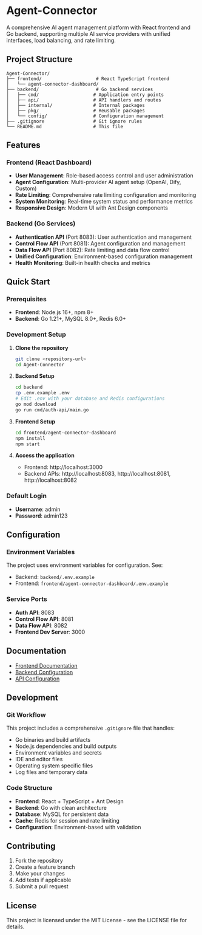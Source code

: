 # Agent-Connector

A comprehensive AI agent management platform with React frontend and Go backend, supporting multiple AI service providers with unified interfaces, load balancing, and rate limiting.

## Project Structure

```
Agent-Connector/
├── frontend/                    # React TypeScript frontend
│   └── agent-connector-dashboard/
├── backend/                     # Go backend services
│   ├── cmd/                    # Application entry points
│   ├── api/                    # API handlers and routes
│   ├── internal/               # Internal packages
│   ├── pkg/                    # Reusable packages
│   └── config/                 # Configuration management
├── .gitignore                  # Git ignore rules
└── README.md                   # This file
```

## Features

### Frontend (React Dashboard)
- **User Management**: Role-based access control and user administration
- **Agent Configuration**: Multi-provider AI agent setup (OpenAI, Dify, Custom)
- **Rate Limiting**: Comprehensive rate limiting configuration and monitoring
- **System Monitoring**: Real-time system status and performance metrics
- **Responsive Design**: Modern UI with Ant Design components

### Backend (Go Services)
- **Authentication API** (Port 8083): User authentication and management
- **Control Flow API** (Port 8081): Agent configuration and management
- **Data Flow API** (Port 8082): Rate limiting and data flow control
- **Unified Configuration**: Environment-based configuration management
- **Health Monitoring**: Built-in health checks and metrics

## Quick Start

### Prerequisites
- **Frontend**: Node.js 16+, npm 8+
- **Backend**: Go 1.21+, MySQL 8.0+, Redis 6.0+

### Development Setup

1. **Clone the repository**
   ```bash
   git clone <repository-url>
   cd Agent-Connector
   ```

2. **Backend Setup**
   ```bash
   cd backend
   cp .env.example .env
   # Edit .env with your database and Redis configurations
   go mod download
   go run cmd/auth-api/main.go
   ```

3. **Frontend Setup**
   ```bash
   cd frontend/agent-connector-dashboard
   npm install
   npm start
   ```

4. **Access the application**
   - Frontend: http://localhost:3000
   - Backend APIs: http://localhost:8083, http://localhost:8081, http://localhost:8082

### Default Login
- **Username**: admin
- **Password**: admin123

## Configuration

### Environment Variables
The project uses environment variables for configuration. See:
- Backend: `backend/.env.example`
- Frontend: `frontend/agent-connector-dashboard/.env.example`

### Service Ports
- **Auth API**: 8083
- **Control Flow API**: 8081  
- **Data Flow API**: 8082
- **Frontend Dev Server**: 3000

## Documentation

- [Frontend Documentation](frontend/agent-connector-dashboard/README.md)
- [Backend Configuration](backend/config/README.md)
- [API Configuration](frontend/agent-connector-dashboard/src/config/README.md)

## Development

### Git Workflow
This project includes a comprehensive `.gitignore` file that handles:
- Go binaries and build artifacts
- Node.js dependencies and build outputs
- Environment variables and secrets
- IDE and editor files
- Operating system specific files
- Log files and temporary data

### Code Structure
- **Frontend**: React + TypeScript + Ant Design
- **Backend**: Go with clean architecture
- **Database**: MySQL for persistent data
- **Cache**: Redis for session and rate limiting
- **Configuration**: Environment-based with validation

## Contributing

1. Fork the repository
2. Create a feature branch
3. Make your changes
4. Add tests if applicable
5. Submit a pull request

## License

This project is licensed under the MIT License - see the LICENSE file for details. 